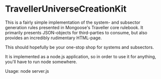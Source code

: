 TravellerUniverseCreationKit
============================

This is a fairly simple implementation of the system- and subsector generation rules presented in Mongoose's Traveller core rulebook. It primarily presents JSON-objects for third-parties to consume, but also provides an incredibly rudimentary HTML-page. 

This should hopefully be your one-stop shop for systems and subsectors.

It is implemented as a node.js application, so in order to use it for anything, you'll have to run node somewhere.

Usage: node server.js
